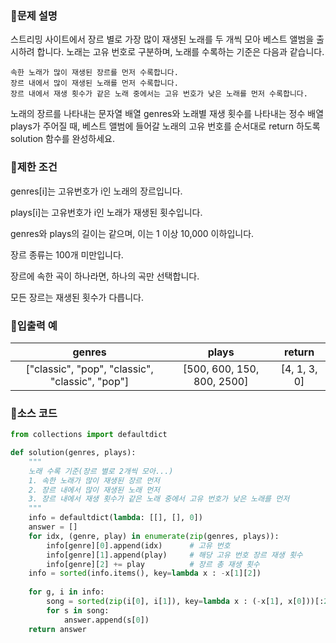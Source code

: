 ### 📌문제 설명

스트리밍 사이트에서 장르 별로 가장 많이 재생된 노래를 두 개씩 모아 베스트 앨범을 출시하려 합니다. 노래는 고유 번호로 구분하며, 노래를 수록하는 기준은 다음과 같습니다.

```
속한 노래가 많이 재생된 장르를 먼저 수록합니다.
장르 내에서 많이 재생된 노래를 먼저 수록합니다.
장르 내에서 재생 횟수가 같은 노래 중에서는 고유 번호가 낮은 노래를 먼저 수록합니다.
```

노래의 장르를 나타내는 문자열 배열 genres와 노래별 재생 횟수를 나타내는 정수 배열 plays가 주어질 때, 베스트 앨범에 들어갈 노래의 고유 번호를 순서대로 return 하도록 solution 함수를 완성하세요.

### 📌제한 조건

genres[i]는 고유번호가 i인 노래의 장르입니다.

plays[i]는 고유번호가 i인 노래가 재생된 횟수입니다.

genres와 plays의 길이는 같으며, 이는 1 이상 10,000 이하입니다.

장르 종류는 100개 미만입니다.

장르에 속한 곡이 하나라면, 하나의 곡만 선택합니다.

모든 장르는 재생된 횟수가 다릅니다.

### 📌입출력 예

|genres|plays|return|
|:-----:|:-----:|:-----:|
|["classic", "pop", "classic", "classic", "pop"]|[500, 600, 150, 800, 2500]|[4, 1, 3, 0]|

### 📌소스 코드

```python
from collections import defaultdict

def solution(genres, plays):
    """
    노래 수록 기준(장르 별로 2개씩 모아...)
    1. 속한 노래가 많이 재생된 장르 먼저
    2. 장르 내에서 많이 재생된 노래 먼저
    3. 장르 내에서 재생 횟수가 같은 노래 중에서 고유 번호가 낮은 노래를 먼저
    """
    info = defaultdict(lambda: [[], [], 0])
    answer = []
    for idx, (genre, play) in enumerate(zip(genres, plays)):
        info[genre][0].append(idx)      # 고유 번호
        info[genre][1].append(play)     # 해당 고유 번호 장르 재생 횟수
        info[genre][2] += play          # 장르 총 재생 횟수
    info = sorted(info.items(), key=lambda x : -x[1][2])
    
    for g, i in info:
        song = sorted(zip(i[0], i[1]), key=lambda x : (-x[1], x[0]))[:2]
        for s in song:
            answer.append(s[0])
    return answer
```
